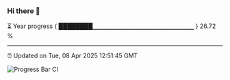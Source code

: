 ### Hi there 👋

⏳ Year progress { ████████▁▁▁▁▁▁▁▁▁▁▁▁▁▁▁▁▁▁▁▁▁▁ } 26.72 %

---

⏰ Updated on Tue, 08 Apr 2025 12:51:45 GMT

![Progress Bar CI](https://github.com/DhruviPatel157/GitHub-Actions-Demo/workflows/Progress%20Bar%20CI/badge.svg)

